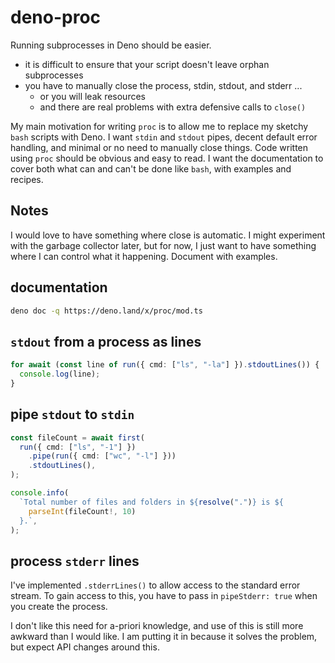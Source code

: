 # deno-proc

Running subprocesses in Deno should be easier.

- it is difficult to ensure that your script doesn't leave orphan subprocesses
- you have to manually close the process, stdin, stdout, and stderr ...
  - or you will leak resources
  - and there are real problems with extra defensive calls to `close()`

My main motivation for writing `proc` is to allow me to replace my sketchy
`bash` scripts with Deno. I want `stdin` and `stdout` pipes, decent default
error handling, and minimal or no need to manually close things. Code written
using `proc` should be obvious and easy to read. I want the documentation to
cover both what can and can't be done like `bash`, with examples and recipes.

## Notes

I would love to have something where close is automatic. I might experiment with
the garbage collector later, but for now, I just want to have something where I
can control what it happening. Document with examples.

## documentation

```bash
deno doc -q https://deno.land/x/proc/mod.ts
```

## `stdout` from a process as lines

```ts
for await (const line of run({ cmd: ["ls", "-la"] }).stdoutLines()) {
  console.log(line);
}
```

## pipe `stdout` to `stdin`

```ts
const fileCount = await first(
  run({ cmd: ["ls", "-1"] })
    .pipe(run({ cmd: ["wc", "-l"] }))
    .stdoutLines(),
);

console.info(
  `Total number of files and folders in ${resolve(".")} is ${
    parseInt(fileCount!, 10)
  }.`,
);
```

## process `stderr` lines

I've implemented `.stderrLines()` to allow access to the standard error stream.
To gain access to this, you have to pass in `pipeStderr: true` when you create
the process.

I don't like this need for a-priori knowledge, and use of this is still more
awkward than I would like. I am putting it in because it solves the problem, but
expect API changes around this.
